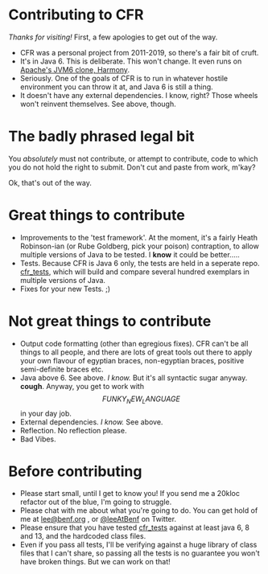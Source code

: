 # Contributing to CFR

*Thanks for visiting!*
First, a few apologies to get out of the way.  

* CFR was a personal project from 2011-2019, so there's a fair bit of cruft. 
* It's in Java 6.  This is deliberate.  This won't change.   It even runs on <a href="https://harmony.apache.org/">Apache's JVM6 clone, Harmony</a>.  
* Seriously.   One of the goals of CFR is to run in whatever hostile environment you can throw it at, and Java 6 is still a thing.
* It doesn't have any external dependencies.  I know, right?  Those wheels won't reinvent themselves.   See above, though.

# The badly phrased legal bit

You *absolutely* must not contribute, or attempt to contribute, code to which you do not hold the right to submit.   Don't cut and paste from work, m'kay?

Ok, that's out of the way.

# Great things to contribute

* Improvements to the 'test framework'.  At the moment, it's a fairly Heath Robinson-ian (or Rube Goldberg, pick your poison) contraption, to allow multiple versions of Java to be tested.  I **know** it could be better.....
* Tests.  Because CFR is Java 6 only, the tests are held in a seperate repo. <a href="https://github.com/leibnitz27/cfr_tests">cfr_tests</a>, which will build and compare several hundred exemplars in multiple versions of Java.
* Fixes for your new Tests. ;)

# Not great things to contribute

* Output code formatting (other than egregious fixes).  CFR can't be all things to all people, and there are lots of great tools out there to apply your own flavour of egyptian braces, non-egyptian braces, positive semi-definite braces etc.
* Java above 6.  See above.  *I know.*  But it's all syntactic sugar anyway.  **cough**.  Anyway, you get to work with $$FUNKY_NEW_LANGUAGE$$ in your day job.
* External dependencies.  *I know.*  See above.  
* Reflection.  No reflection please. 
* Bad Vibes.

# Before contributing

* Please start small, until I get to know you!  If you send me a 20kloc refactor out of the blue, I'm going to struggle.
* Please chat with me about what you're going to do.   You can get hold of me at lee@benf.org , or <a href="https://twitter.com/leeatbenf">@leeAtBenf</a> on Twitter.
* Please ensure that you have tested <a href="https://github.com/leibnitz27/cfr_tests">cfr_tests</a> against at least java 6, 8 and 13, and the hardcoded class files.
* Even if you pass all tests, I'll be verifying against a huge library of class files that I can't share, so passing all the tests is no guarantee you won't have broken things.  But we can work on that!
